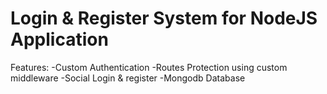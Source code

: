 # Login & Register System for NodeJS Application

Features: 
  -Custom Authentication
  -Routes Protection using custom middleware
  -Social Login & register
  -Mongodb Database
